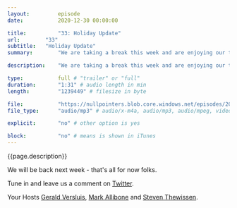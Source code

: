 ```yaml
---
layout:         episode
date: 			2020-12-30 00:00:00

title: 			"33: Holiday Update"
url:        "33"
subtitle: 	"Holiday Update"
summary: 		"We are taking a break this week and are enjoying our time.. indoors with the family. That does not prevent us from eating just a bit too much. But just in case you missed the soothing sound of Geralds Voice - here is a short episode for you dear listener. Stay safe and until next week. 🙂"

description: 	"We are taking a break this week and are enjoying our time.. indoors with the family. That does not prevent us from eating just a bit too much. But just in case you missed the soothing sound of Geralds Voice - here is a short episode for you dear listener. Stay safe and until next week. 🙂"

type:			full # "trailer" or "full"
duration: 		"1:31" # audio length in min
length: 		"1239449" # filesize in byte

file: 			"https://nullpointers.blob.core.windows.net/episodes/20201230_Christmas.mp3"
file_type: 		"audio/mp3" # audio/x-m4a, audio/mp3, audio/mpeg, video/quicktime, video/mp4, video/x-m4v, application/pdf, and document/x-epub

explicit: 		"no" # other option is yes

block: 			"no" # means is shown in iTunes
---
```


{{page.description}}

We will be back next week - that's all for now folks.

Tune in and leave us a comment on [Twitter](https://twitter.com/nullpointersio).

Your Hosts [Gerald Versluis](https://twitter.com/jfversluis), [Mark Allibone](https://twitter.com/mallibone) and [Steven Thewissen](https://twitter.com/devnl).
